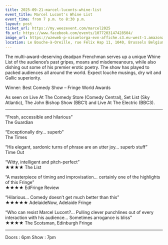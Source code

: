 ```yaml
---
title: 2025-09-21-marcel-luconts-whine-list
event_title: Marcel Lucont's Whine List
event_time: from 7 p.m. to 8:30 p.m.
layout: post
ticket_url: https://my.weezevent.com/marcel2025
fb_url: https://www.facebook.com/events/1077203147428504/
image_url: https://wzeweb-p-visuelorga-evn-affiche.s3.eu-west-1.amazonaws.com/affiche_1272051.jpg
location: Le Bouche-à-Oreille, rue Félix Hap 11, 1040, Brussels Belgium
---
```


The multi-award-deserving deadpan Frenchman serves up a unique Whine List of the audience’s past gripes, moans and misdemeanours, while also dishing out some of his premier erotic poetry. The show has played to packed audiences all around the world. Expect louche musings, dry wit and Gallic superiority.

Winner: Best Comedy Show – Fringe World Awards

As seen on Live At The Comedy Store (Comedy Central), Set List (Sky Atlantic), The John Bishop Show (BBC1) and Live At The Electric (BBC3).

<hr style="width:100%;" />

“Fresh, accessible and hilarious”  
The Guardian

“Exceptionally dry… superb”  
The Times

“His elegant, sardonic turns of phrase are an utter joy… superb stuff”  
Time Out

“Witty, intelligent and pitch-perfect”  
★★★★ The List

“A masterpiece of timing and improvisation… certainly one of the highlights of this Fringe”  
★★★★ EdFringe Review

“Hilarious… Comedy doesn’t get much better than this”  
★★★★★ AdelaideNow, Adelaide Fringe

“Who can resist Marcel Lucont?… Pulling clever punchlines out of every interaction with his audience… Sometimes arrogance is bliss"  
★★★★ The Scotsman, Edinburgh Fringe

<hr style="width:100%;" />
Doors : 6pm  
Show : 7pm
